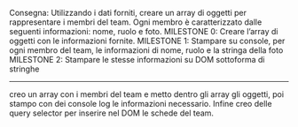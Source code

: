 Consegna:
Utilizzando i dati forniti, creare un array di oggetti per rappresentare i membri del team.
Ogni membro è caratterizzato dalle seguenti informazioni: nome, ruolo e foto.
MILESTONE 0:
Creare l’array di oggetti con le informazioni fornite.
MILESTONE 1:
Stampare su console, per ogni membro del team, le informazioni di nome, ruolo e la stringa della foto
MILESTONE 2:
Stampare le stesse informazioni su DOM sottoforma di stringhe

-------------------------------------------------------------------------------------------------------------------------------

creo un array con i membri del team  e metto dentro gli array gli oggetti, poi stampo con dei console log le informazioni necessario. Infine creo delle query selector per inserire nel DOM le schede del team.